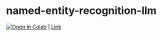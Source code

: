 # named-entity-recognition-llm

[![Open in Colab](https://colab.research.google.com/assets/colab-badge.svg)](https://colab.research.google.com/github/Kosuke-Yamada/named-entity-recognition-llm/blob/main/named_entity_recognition_llm.ipynb) | [Link](https://github.com/Kosuke-Yamada/named-entity-recognition-llm/blob/main/named_entity_recognition_llm.ipynb)

